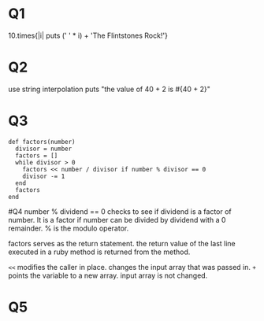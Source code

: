 # Q1
10.times{|i| puts (' ' * i) + 'The Flintstones Rock!'}

# Q2
use string interpolation
puts "the value of 40 + 2 is #{40 + 2}"

# Q3
```
def factors(number)
  divisor = number
  factors = []
  while divisor > 0
    factors << number / divisor if number % divisor == 0
    divisor -= 1
  end 
  factors
end
```

#Q4
number % dividend == 0 checks to see if dividend is a factor of number.
It is a factor if number can be divided by dividend with a 0 remainder.
% is the modulo operator.

factors serves as the return statement. the return value of the last line executed in a ruby method is returned from the method.

`<<` modifies the caller in place. changes the input array that was passed in.
`+` points the variable to a new array. input array is not changed. 

# Q5
